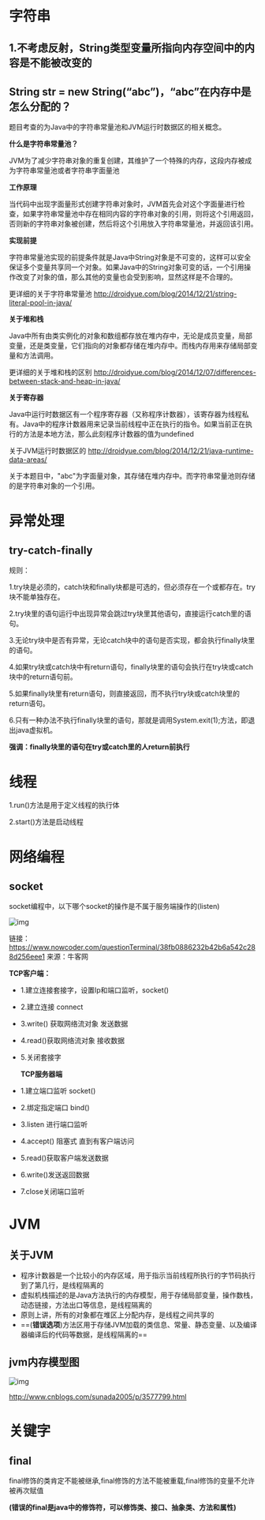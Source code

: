 # 字符串

## 1.不考虑反射，String类型变量所指向内存空间中的内容是不能被改变的

## String str = new String(“abc”)，“abc”在内存中是怎么分配的？

题目考查的为Java中的字符串常量池和JVM运行时数据区的相关概念。

**什么是字符串常量池？**

JVM为了减少字符串对象的重复创建，其维护了一个特殊的内存，这段内存被成为字符串常量池或者字符串字面量池

**工作原理**

当代码中出现字面量形式创建字符串对象时，JVM首先会对这个字面量进行检查，如果字符串常量池中存在相同内容的字符串对象的引用，则将这个引用返回，否则新的字符串对象被创建，然后将这个引用放入字符串常量池，并返回该引用。

**实现前提**

字符串常量池实现的前提条件就是Java中String对象是不可变的，这样可以安全保证多个变量共享同一个对象。如果Java中的String对象可变的话，一个引用操作改变了对象的值，那么其他的变量也会受到影响，显然这样是不合理的。

更详细的关于字符串常量池  http://droidyue.com/blog/2014/12/21/string-literal-pool-in-java/

**关于堆和栈**

Java中所有由类实例化的对象和数组都存放在堆内存中，无论是成员变量，局部变量，还是类变量，它们指向的对象都存储在堆内存中。而栈内存用来存储局部变量和方法调用。

更详细的关于堆和栈的区别 http://droidyue.com/blog/2014/12/07/differences-between-stack-and-heap-in-java/

**关于寄存器**

Java中运行时数据区有一个程序寄存器（又称程序计数器），该寄存器为线程私有。Java中的程序计数器用来记录当前线程中正在执行的指令。如果当前正在执行的方法是本地方法，那么此刻程序计数器的值为undefined

关于JVM运行时数据区的 http://droidyue.com/blog/2014/12/21/java-runtime-data-areas/

关于本题目中，"abc"为字面量对象，其存储在堆内存中。而字符串常量池则存储的是字符串对象的一个引用。

# 异常处理

## try-catch-finally

规则： 

​    1.try块是必须的，catch块和finally块都是可选的，但必须存在一个或都存在。try块不能单独存在。 

​    2.try块里的语句运行中出现异常会跳过try块里其他语句，直接运行catch里的语句。 

​    3.无论try块中是否有异常，无论catch块中的语句是否实现，都会执行finally块里的语句。 

​    4.如果try块或catch块中有return语句，finally块里的语句会执行在try块或catch块中的return语句前。 

​    5.如果finally块里有return语句，则直接返回，而不执行try块或catch块里的return语句。 

​    6.只有一种办法不执行finally块里的语句，那就是调用System.exit(1);方法，即退出java虚拟机。 

​    **强调：finally块里的语句在try或catch里的人return前执行**

# 线程

1.run()方法是用于定义线程的执行体

2.start()方法是启动线程

# 网络编程

## socket

socket编程中，以下哪个socket的操作是不属于服务端操作的(listen)

![img](https://uploadfiles.nowcoder.com/images/20180316/8955099_1521189690989_0BB28C2A1ECCC47EC020E89E8A554BBC)

链接：https://www.nowcoder.com/questionTerminal/38fb0886232b42b6a542c288d256eee1
来源：牛客网

**TCP客户端：** 

+ 1.建立连接套接字，设置Ip和端口监听，socket() 

+ 2.建立连接 connect 

+ 3.write() 获取网络流对象 发送数据 

+ 4.read()获取网络流对象 接收数据 

+ 5.关闭套接字 

  **TCP服务器端** 

+ 1.建立端口监听 socket() 

+ 2.绑定指定端口 bind() 

+ 3.listen 进行端口监听 

+ 4.accept() 阻塞式 直到有客户端访问 

+ 5.read()获取客户端发送数据 

+ 6.write()发送返回数据 

+ 7.close关闭端口监听

# JVM

## 关于JVM

+ 程序计数器是一个比较小的内存区域，用于指示当前线程所执行的字节码执行到了第几行，是线程隔离的
+ 虚拟机栈描述的是Java方法执行的内存模型，用于存储局部变量，操作数栈，动态链接，方法出口等信息，是线程隔离的
+ 原则上讲，所有的对象都在堆区上分配内存，是线程之间共享的
+ ==(**错误选项**)方法区用于存储JVM加载的类信息、常量、静态变量、以及编译器编译后的代码等数据，是线程隔离的==

## jvm内存模型图

![img](https://uploadfiles.nowcoder.com/images/20161223/415611_1482452184396_6FB53C51539B47559CF0D122A832CF63)

http://www.cnblogs.com/sunada2005/p/3577799.html

# 关键字

## final

final修饰的类肯定不能被继承,final修饰的方法不能被重载,final修饰的变量不允许被再次赋值

**(错误的final是java中的修饰符，可以修饰类、接口、抽象类、方法和属性)**